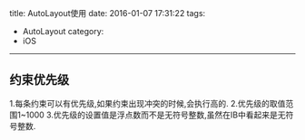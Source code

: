 title: AutoLayout使用
date: 2016-01-07 17:31:22
tags:
- AutoLayout
category:
- iOS
---

## 约束优先级
1.每条约束可以有优先级,如果约束出现冲突的时候,会执行高的.
2.优先级的取值范围1~1000
3.优先级的设置值是浮点数而不是无符号整数,虽然在IB中看起来是无符号整数.
## 